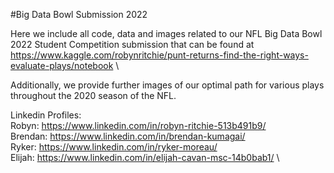 #Big Data Bowl Submission 2022

Here we include all code, data and images related to our NFL Big Data Bowl 2022 Student Competition submission that can be found at https://www.kaggle.com/robynritchie/punt-returns-find-the-right-ways-evaluate-plays/notebook \

Additionally, we provide further images of our optimal path for various plays throughout the 2020 season of the NFL.

Linkedin Profiles: \
Robyn: https://www.linkedin.com/in/robyn-ritchie-513b491b9/ \
Brendan: https://www.linkedin.com/in/brendan-kumagai/ \
Ryker: https://www.linkedin.com/in/ryker-moreau/ \
Elijah: https://www.linkedin.com/in/elijah-cavan-msc-14b0bab1/ \



